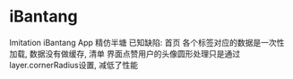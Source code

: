 # iBantang
Imitation iBantang App
精仿半塘
已知缺陷: 首页 各个标签对应的数据是一次性加载, 数据没有做缓存, 
         清单 界面点赞用户的头像圆形处理只是通过layer.cornerRadius设置, 减低了性能
